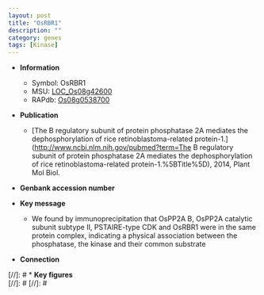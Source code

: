 ```yaml
---
layout: post
title: "OsRBR1"
description: ""
category: genes
tags: [Kinase]
---
```


* **Information**  
    + Symbol: OsRBR1  
    + MSU: [LOC_Os08g42600](http://rice.plantbiology.msu.edu/cgi-bin/ORF_infopage.cgi?orf=LOC_Os08g42600)  
    + RAPdb: [Os08g0538700](http://rapdb.dna.affrc.go.jp/viewer/gbrowse_details/irgsp1?name=Os08g0538700)  

* **Publication**  
    + [The B regulatory subunit of protein phosphatase 2A mediates the dephosphorylation of rice retinoblastoma-related protein-1.](http://www.ncbi.nlm.nih.gov/pubmed?term=The B regulatory subunit of protein phosphatase 2A mediates the dephosphorylation of rice retinoblastoma-related protein-1.%5BTitle%5D), 2014, Plant Mol Biol.

* **Genbank accession number**  

* **Key message**  
    + We found by immunoprecipitation that OsPP2A B, OsPP2A catalytic subunit subtype II, PSTAIRE-type CDK and OsRBR1 were in the same protein complex, indicating a physical association between the phosphatase, the kinase and their common substrate

* **Connection**  

[//]: # * **Key figures**  
[//]: # 
[//]: # 
